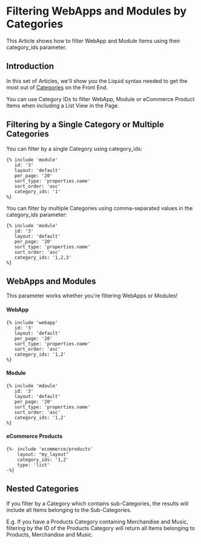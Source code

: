 # Filtering WebApps and Modules by Categories

This Article shows how to filter WebApp and Module Items using their category\_ids parameter.

## Introduction

In this set of Articles, we'll show you the Liquid syntax needed to get the most out of [Categories](https://help.siteglide.com/article/123-categories-getting-started) on the Front End.

You can use Category IDs to filter WebApp, Module or eCommerce Product Items when including a List View in the Page.

## Filtering by a Single Category or Multiple Categories

You can filter by a single Category using category\_ids:

```liquid
{% include 'module'
   id: '3'
   layout: 'default'
   per_page: '20'
   sort_type: 'properties.name'
   sort_order: 'asc'
   category_ids: '1' 
%}
```

You can filter by multiple Categories using comma-separated values in the category\_ids parameter:

```liquid
{% include 'module'
   id: '3'
   layout: 'default'
   per_page: '20'
   sort_type: 'properties.name'
   sort_order: 'asc'
   category_ids: '1,2,3' 
%}
```

## WebApps and Modules

This parameter works whether you're filtering WebApps or Modules!

#### WebApp

```liquid
{% include 'webapp'
   id: '3'
   layout: 'default'
   per_page: '20'
   sort_type: 'properties.name'
   sort_order: 'asc'
   category_ids: '1,2' 
%}
```

#### Module

```liquid
{% include 'mdoule'
   id: '3'
   layout: 'default'
   per_page: '20'
   sort_type: 'properties.name'
   sort_order: 'asc'
   category_ids: '1,2'
%}
```

#### eCommerce Products

```liquid
{%- include 'ecommerce/products'
    layout: "my_layout"
    category_ids: '1,2'
    type: 'list' 
-%}
```

## Nested Categories

If you filter by a Category which contains sub-Categories, the results will include all Items belonging to the Sub-Categories.

E.g. If you have a Products Category containing Merchandise and Music, filtering by the ID of the Products Category will return all Items belonging to Products, Merchandise and Music.
